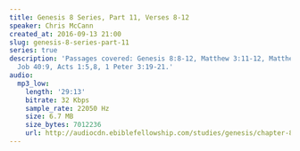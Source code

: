 ```yaml
---
title: Genesis 8 Series, Part 11, Verses 8-12
speaker: Chris McCann
created_at: 2016-09-13 21:00
slug: genesis-8-series-part-11
series: true
description: 'Passages covered: Genesis 8:8-12, Matthew 3:11-12, Matthew 20:20-23,
  Job 40:9, Acts 1:5,8, 1 Peter 3:19-21.'
audio:
  mp3_low:
    length: '29:13'
    bitrate: 32 Kbps
    sample_rate: 22050 Hz
    size: 6.7 MB
    size_bytes: 7012236
    url: http://audiocdn.ebiblefellowship.com/studies/genesis/chapter-8/2016.09.13_McCann_-_Genesis_8_Series_Part_11.mp3
---
```

